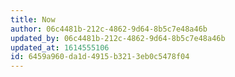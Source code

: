 ```yaml
---
title: Now
author: 06c4481b-212c-4862-9d64-8b5c7e48a46b
updated_by: 06c4481b-212c-4862-9d64-8b5c7e48a46b
updated_at: 1614555106
id: 6459a960-da1d-4915-b321-3eb0c5478f04
---
```

